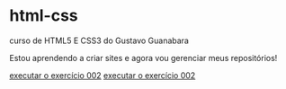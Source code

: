 # html-css
 curso de HTML5 E CSS3 do Gustavo Guanabara

 Estou aprendendo a criar sites e agora vou gerenciar meus repositórios!

 <a href="https://francisco123-code.github.io/html-css/exercícios/ex002/index (2).html">executar o exercício 002</a>
 <a href="https://francisco123-code.github.io/html-css/exerc%C3%ADcios/ex002/index%20(2).html">executar o exercício 002</a>

